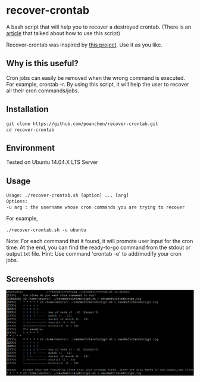 # recover-crontab

A bash script that will help you to recover a destroyed crontab. (There is an [article](https://poanchen.github.io/blog/2017/07/01/how-to-recover-all-your-deleted-cron-jobs) that talked about how to use this script)

Recover-crontab was inspired by [this project](https://github.com/dangreenisrael/recover_crontab). Use it as you like.

## Why is this useful?

Cron jobs can easily be removed when the wrong command is executed. For example, crontab -r. By using this script, it will help the user to recover all their cron commands/jobs.

## Installation

```
git clone https://github.com/poanchen/recover-crontab.git
cd recover-crontab
```

## Environment
Tested on Ubuntu 14.04.X LTS Server

## Usage

```
Usage: ./recover-crontab.sh [option] ... [arg]
Options:
-u arg : the username whose cron commands you are trying to recover
```

For example,

```
./recover-crontab.sh -u ubuntu
```
Note: For each command that it found, it will promote user input for the cron time. At the end, you can find the ready-to-go command from the stdout or output.txt file.
Hint: Use command 'crontab -e' to add/modify your cron jobs.

## Screenshots
![Loading the first image](demo.PNG)
